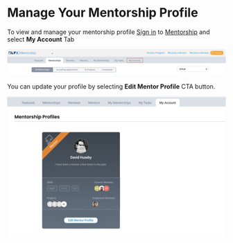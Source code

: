 # Manage Your Mentorship Profile

To view and manage your mentorship profile [Sign in](../../sso/sign-in/) to [Mentorship](https://mentorship.lfx.linuxfoundation.org) and select **My Account** Tab

![](../../.gitbook/assets/my-account%20%281%29.png)

 You can update your profile by selecting **Edit Mentor Profile** CTA button. 

![](../../.gitbook/assets/mentor-profile%20%281%29.png)

